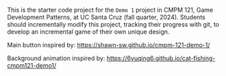 This is the starter code project for the `Demo 1` project in CMPM 121, Game Development Patterns, at UC Santa Cruz (fall quarter, 2024). Students should incrementally modify this project, tracking their progress with git, to develop an incremental game of their own unique design.


Main button inspired by:
https://shawn-sw.github.io/cmpm-121-demo-1/ 

Background animation inspired by:
https://6yuqing6.github.io/cat-fishing-cmpm121-demo1/ 